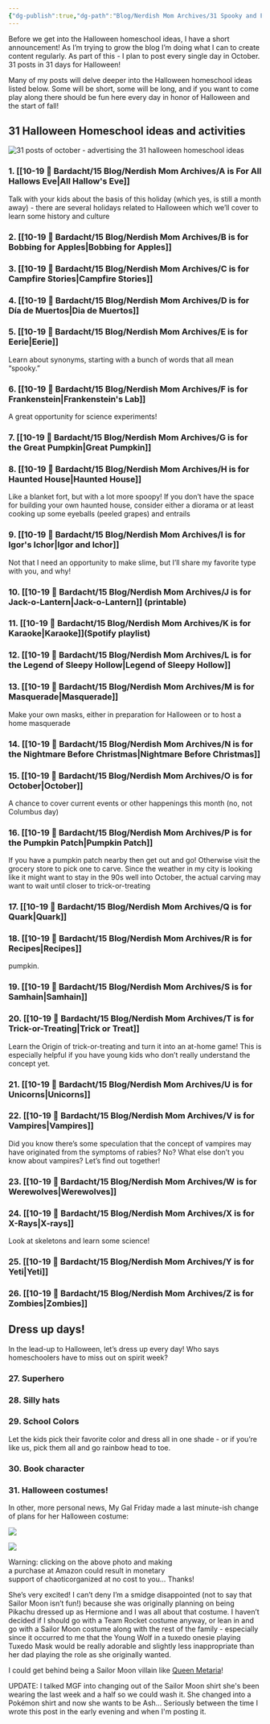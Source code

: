 ```yaml
---
{"dg-publish":true,"dg-path":"Blog/Nerdish Mom Archives/31 Spooky and Fun Halloween Homeschool Ideas.md","permalink":"/blog/nerdish-mom-archives/31-spooky-and-fun-halloween-homeschool-ideas/","title":"31 Spooky and Fun Halloween Homeschool Ideas Roundup","tags":["halloween","homeschool"],"noteIcon":"","created":"","updated":"2023-08-15T21:35:09.373-04:00"}
---
```



Before we get into the Halloween homeschool ideas, I have a short announcement! As I’m trying to grow the blog I’m doing what I can to create content regularly. As part of this - I plan to post every single day in October. 31 posts in 31 days for Halloween!

Many of my posts will delve deeper into the Halloween homeschool ideas listed below. Some will be short, some will be long, and if you want to come play along there should be fun here every day in honor of Halloween and the start of fall!

## 31 Halloween Homeschool ideas and activities 

![31 posts of october - advertising the 31 halloween homeschool ideas](https://i.imgur.com/WMMAmBI.png)

### 1. [[10-19 💢 Bardacht/15 Blog/Nerdish Mom Archives/A is For All Hallows Eve\|All Hallow's Eve]]

Talk with your kids about the basis of this holiday (which yes, is still a month away) - there are several holidays related to Halloween which we’ll cover to learn some history and culture

### 2. [[10-19 💢 Bardacht/15 Blog/Nerdish Mom Archives/B is for Bobbing for Apples\|Bobbing for Apples]]

### 3. [[10-19 💢 Bardacht/15 Blog/Nerdish Mom Archives/C is for Campfire Stories\|Campfire Stories]]

### 4. [[10-19 💢 Bardacht/15 Blog/Nerdish Mom Archives/D is for Día de Muertos\|Dia de Muertos]]

### 5. [[10-19 💢 Bardacht/15 Blog/Nerdish Mom Archives/E is for Eerie\|Eerie]]

Learn about synonyms, starting with a bunch of words that all mean “spooky.”

### 6. [[10-19 💢 Bardacht/15 Blog/Nerdish Mom Archives/F is for Frankenstein\|Frankenstein's Lab]]

A great opportunity for science experiments!

### 7. [[10-19 💢 Bardacht/15 Blog/Nerdish Mom Archives/G is for the Great Pumpkin\|Great Pumpkin]]

### 8. [[10-19 💢 Bardacht/15 Blog/Nerdish Mom Archives/H is for Haunted House\|Haunted House]]

Like a blanket fort, but with a lot more spoopy! If you don’t have the space for building your own haunted house, consider either a diorama or at least cooking up some eyeballs (peeled grapes) and entrails 

### 9. [[10-19 💢 Bardacht/15 Blog/Nerdish Mom Archives/I is for Igor's Ichor\|Igor and Ichor]]

Not that I need an opportunity to make slime, but I’ll share my favorite type with you, and why!

### 10. [[10-19 💢 Bardacht/15 Blog/Nerdish Mom Archives/J is for Jack-o-Lantern\|Jack-o-Lantern]] (printable)

### 11. [[10-19 💢 Bardacht/15 Blog/Nerdish Mom Archives/K is for Karaoke\|Karaoke]](Spotify playlist) 

### 12. [[10-19 💢 Bardacht/15 Blog/Nerdish Mom Archives/L is for the Legend of Sleepy Hollow\|Legend of Sleepy Hollow]]

### 13. [[10-19 💢 Bardacht/15 Blog/Nerdish Mom Archives/M is for Masquerade\|Masquerade]]

Make your own masks, either in preparation for Halloween or to host a home masquerade

### 14. [[10-19 💢 Bardacht/15 Blog/Nerdish Mom Archives/N is for the Nightmare Before Christmas\|Nightmare Before Christmas]]

### 15. [[10-19 💢 Bardacht/15 Blog/Nerdish Mom Archives/O is for October\|October]]

A chance to cover current events or other happenings this month (no, not Columbus day)

### 16. [[10-19 💢 Bardacht/15 Blog/Nerdish Mom Archives/P is for the Pumpkin Patch\|Pumpkin Patch]]

If you have a pumpkin patch nearby then get out and go! Otherwise visit the grocery store to pick one to carve. Since the weather in my city is looking like it might want to stay in the 90s well into October, the actual carving may want to wait until closer to trick-or-treating

### 17. [[10-19 💢 Bardacht/15 Blog/Nerdish Mom Archives/Q is for Quark\|Quark]]

### 18. [[10-19 💢 Bardacht/15 Blog/Nerdish Mom Archives/R is for Recipes\|Recipes]]

pumpkin.

### 19. [[10-19 💢 Bardacht/15 Blog/Nerdish Mom Archives/S is for Samhain\|Samhain]]

### 20. [[10-19 💢 Bardacht/15 Blog/Nerdish Mom Archives/T is for Trick-or-Treating\|Trick or Treat]]

Learn the Origin of trick-or-treating and turn it into an at-home game! This is especially helpful if you have young kids who don’t really understand the concept yet.  

### 21. [[10-19 💢 Bardacht/15 Blog/Nerdish Mom Archives/U is for Unicorns\|Unicorns]]

### 22. [[10-19 💢 Bardacht/15 Blog/Nerdish Mom Archives/V is for Vampires\|Vampires]]

Did you know there’s some speculation that the concept of vampires may have originated from the symptoms of rabies? No? What else don’t you know about vampires? Let’s find out together!

### 23. [[10-19 💢 Bardacht/15 Blog/Nerdish Mom Archives/W is for Werewolves\|Werewolves]]

### 24. [[10-19 💢 Bardacht/15 Blog/Nerdish Mom Archives/X is for X-Rays\|X-rays]]

Look at skeletons and learn some science!

### 25. [[10-19 💢 Bardacht/15 Blog/Nerdish Mom Archives/Y is for Yeti\|Yeti]]

### 26. [[10-19 💢 Bardacht/15 Blog/Nerdish Mom Archives/Z is for Zombies\|Zombies]]

## Dress up days!

In the lead-up to Halloween, let’s dress up every day! Who says homeschoolers have to miss out on spirit week?

### 27. Superhero

### 28. Silly hats

### 29. School Colors

Let the kids pick their favorite color and dress all in one shade - or if you’re like us, pick them all and go rainbow head to toe.

### 30. Book character

### 31. Halloween costumes!

In other, more personal news, My Gal Friday made a last minute-ish change of plans for her Halloween costume:

[![](//ws-na.amazon-adsystem.com/widgets/q?_encoding=UTF8&MarketPlace=US&ASIN=B07H9V3GZX&ServiceVersion=20070822&ID=AsinImage&WS=1&Format=_SL160_&tag=chaoticorganized-20)](https://www.amazon.com/gp/offer-listing/B07H9V3GZX/ref=as_li_tl?ie=UTF8&camp=1789&creative=9325&creativeASIN=B07H9V3GZX&linkCode=as2&tag=chaoticorganized-20&linkId=4d6fbd545343a9d809af07cb9593c557)

![](//ir-na.amazon-adsystem.com/e/ir?t=chaoticorganized-20&l=am2&o=1&a=B07H9V3GZX)

Warning: clicking on the above photo and making  
a purchase at Amazon could result in monetary  
support of chaoticorganized at no cost to you... Thanks!

She’s very excited! I can’t deny I’m a smidge disappointed (not to say that Sailor Moon isn’t fun!) because she was originally planning on being Pikachu dressed up as Hermione and I was all about that costume. I haven’t decided if I should go with a Team Rocket costume anyway, or lean in and go with a Sailor Moon costume along with the rest of the family - especially since it occurred to me that the Young Wolf in a tuxedo onesie playing Tuxedo Mask would be really adorable and slightly less inappropriate than her dad playing the role as she originally wanted. 

I could get behind being a Sailor Moon villain like [Queen Metaria](https://sailormoon.fandom.com/wiki/Queen_Metalia_(manga))!  
  
UPDATE: I talked MGF into changing out of the Sailor Moon shirt she's been wearing the last week and a half so we could wash it. She changed into a Pokémon shirt and now she wants to be Ash... Seriously between the time I wrote this post in the early evening and when I'm posting it.
